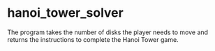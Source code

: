# hanoi_tower_solver
The program takes the number of disks the player needs to move and returns the instructions to complete the Hanoi Tower game.

